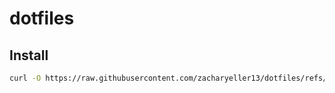 # dotfiles

## Install 

```sh
curl -O https://raw.githubusercontent.com/zacharyeller13/dotfiles/refs/heads/main/install.sh && chmod +x install.sh && ./install.sh
```

